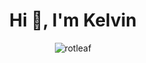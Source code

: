 <h1 align="center">Hi 👋, I'm Kelvin</h1>

<div align="center">
  <img src="https://github-readme-stats.vercel.app/api?username=rotleaf&theme=vision-friendly-dark&&bg_color=00000000&hide_border=true&custom_title=%20" alt="rotleaf"/>
</div>

